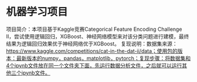 # 机器学习项目
项目简介：本项目基于Kaggle竞赛Categorical Feature Encoding Challenge II，尝试使用逻辑回归，XGBoost、神经网络模型来对该分类问题进行建模，最终结果为逻辑回归效果优于神经网络优于XGBoost。
复现说明：数据集来源：https://www.kaggle.com/competitions/cat-in-the-dat-ii/data；使用包的版本：最新版本的numpy，pandas，matplotlib，pytorch；复现步骤：将数据集和4个ipynb文件放在同一个文件夹下面，先运行数据分析文件，之后就可以运行其他三个ipynb文件。
